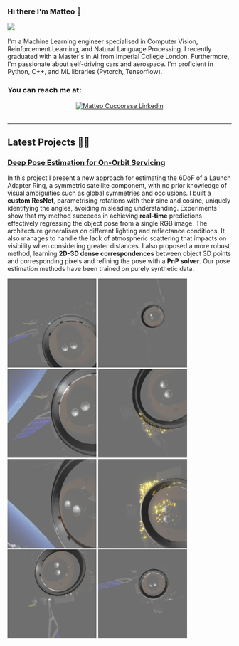 ### Hi there I'm Matteo 👋
![](https://visitor-badge.glitch.me/badge?page_id=cuccomat.cuccomat)

I'm a Machine Learning engineer specialised in Computer Vision, Reinforcement Learning, and Natural Language Processing. I recently graduated with a Master's in AI from Imperial College London. Furthermore, I'm passionate about self-driving cars and aerospace. I'm proficient in Python, C++, and ML libraries (Pytorch, Tensorflow).

### You can reach me at:

<div align="center">
<a href="https://www.linkedin.com/in/matteo-cuccorese-7a92a91a6/">
    <img alt="Matteo Cuccorese Linkedin" src="https://img.shields.io/badge/LinkedIn-0077B5?style=for-the-badge&logo=linkedin&logoColor=white">
</a>
</div>
  <br>
</div>

---

##  Latest Projects 👨‍💻

### [Deep Pose Estimation for On-Orbit Servicing](https://github.com/cuccomat/Deep-Pose-Estimation)

In this project I present a new approach for estimating the 6DoF of a Launch Adapter Ring, a symmetric satellite component, with no prior knowledge of visual ambiguities such as global symmetries and occlusions. I built a **custom ResNet**, parametrising rotations with their sine and cosine, uniquely identifying the angles, avoiding misleading understanding. Experiments show that my method succeeds in achieving **real-time** predictions effectively regressing the object pose from a single RGB image. The architecture generalises on different lighting and reflectance conditions. It also manages to handle the lack of atmospheric scattering that impacts on visibility when considering greater distances. I also proposed a more robust method, learning **2D-3D dense correspondences** between object 3D points and corresponding pixels and refining the pose with a **PnP solver**. Our pose estimation methods have been trained on purely synthetic data.

<img src= "https://github.com/cuccomat/Deep-Pose-Estimation/blob/main/baseline/plots/overlap44.png" width="200"> <img src= "https://github.com/cuccomat/Deep-Pose-Estimation/blob/main/baseline/plots/overlap56.png" width="200"> <img src= "https://github.com/cuccomat/Deep-Pose-Estimation/blob/main/baseline/plots/overlap64.png" width="200"> <img src= "https://github.com/cuccomat/Deep-Pose-Estimation/blob/main/baseline/plots/overlap67.png" width="200"> <img src= "https://github.com/cuccomat/Deep-Pose-Estimation/blob/main/baseline/plots/overlap31.png" width="200"> <img src= "https://github.com/cuccomat/Deep-Pose-Estimation/blob/main/baseline/plots/overlap50.png" width="200"> <img src= "https://github.com/cuccomat/Deep-Pose-Estimation/blob/main/baseline/plots/overlap88.png" width="200"> <img src= "https://github.com/cuccomat/Deep-Pose-Estimation/blob/main/baseline/plots/overlap0.png" width="200">







